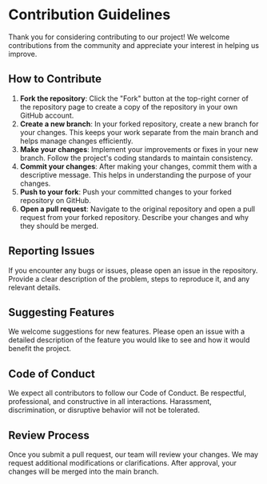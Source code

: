 # Contribution Guidelines

Thank you for considering contributing to our project! We welcome contributions from the community and appreciate your interest in helping us improve.

## How to Contribute

1. **Fork the repository**: Click the "Fork" button at the top-right corner of the repository page to create a copy of the repository in your own GitHub account.
2. **Create a new branch**: In your forked repository, create a new branch for your changes. This keeps your work separate from the main branch and helps manage changes efficiently.
3. **Make your changes**: Implement your improvements or fixes in your new branch. Follow the project's coding standards to maintain consistency.
4. **Commit your changes**: After making your changes, commit them with a descriptive message. This helps in understanding the purpose of your changes.
5. **Push to your fork**: Push your committed changes to your forked repository on GitHub.
6. **Open a pull request**: Navigate to the original repository and open a pull request from your forked repository. Describe your changes and why they should be merged.

## Reporting Issues

If you encounter any bugs or issues, please open an issue in the repository. Provide a clear description of the problem, steps to reproduce it, and any relevant details.

## Suggesting Features

We welcome suggestions for new features. Please open an issue with a detailed description of the feature you would like to see and how it would benefit the project.

## Code of Conduct

We expect all contributors to follow our Code of Conduct. Be respectful, professional, and constructive in all interactions. Harassment, discrimination, or disruptive behavior will not be tolerated.

## Review Process

Once you submit a pull request, our team will review your changes. We may request additional modifications or clarifications. After approval, your changes will be merged into the main branch.
